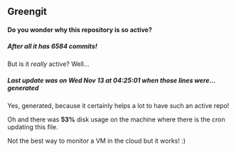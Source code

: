 ## Greengit

#### Do you wonder why this repository is so active?

##### After all it has 6584 commits!

But is it *really* active? Well...

##### Last update was on Wed Nov 13 at 04:25:01 when those lines were... generated

Yes, generated, because it certainly helps a lot to have such an active repo!

Oh and there was **53%** disk usage on the machine
where there is the cron updating this file.

Not the best way to monitor a VM in the cloud but it works! :)

